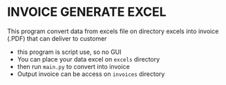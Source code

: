 # INVOICE GENERATE EXCEL

This program convert data from excels file on directory excels
into invoice (.PDF) that can deliver to customer

- this program is script use, so no GUI
- You can place your data excel on `excels` directory
- then run `main.py` to convert into invoice
- Output invoice can be access on `invoices` directory